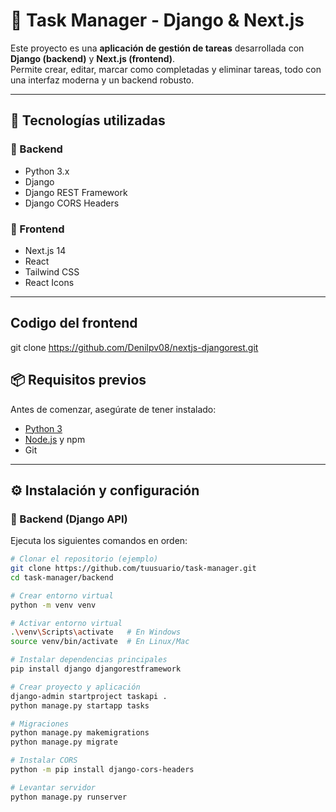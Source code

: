 # 📝 Task Manager - Django & Next.js

Este proyecto es una **aplicación de gestión de tareas** desarrollada con **Django (backend)** y **Next.js (frontend)**.  
Permite crear, editar, marcar como completadas y eliminar tareas, todo con una interfaz moderna y un backend robusto.

---

## 🚀 Tecnologías utilizadas

### 🔹 Backend

- Python 3.x
- Django
- Django REST Framework
- Django CORS Headers

### 🔹 Frontend

- Next.js 14
- React
- Tailwind CSS
- React Icons

---

## Codigo del frontend
git clone https://github.com/Denilpv08/nextjs-djangorest.git

## 📦 Requisitos previos

Antes de comenzar, asegúrate de tener instalado:

- [Python 3](https://www.python.org/downloads/)
- [Node.js](https://nodejs.org/) y npm
- Git

---

## ⚙️ Instalación y configuración

### 🔹 Backend (Django API)

Ejecuta los siguientes comandos en orden:

```bash
# Clonar el repositorio (ejemplo)
git clone https://github.com/tuusuario/task-manager.git
cd task-manager/backend

# Crear entorno virtual
python -m venv venv

# Activar entorno virtual
.\venv\Scripts\activate   # En Windows
source venv/bin/activate  # En Linux/Mac

# Instalar dependencias principales
pip install django djangorestframework

# Crear proyecto y aplicación
django-admin startproject taskapi .
python manage.py startapp tasks

# Migraciones
python manage.py makemigrations
python manage.py migrate

# Instalar CORS
python -m pip install django-cors-headers

# Levantar servidor
python manage.py runserver
```
